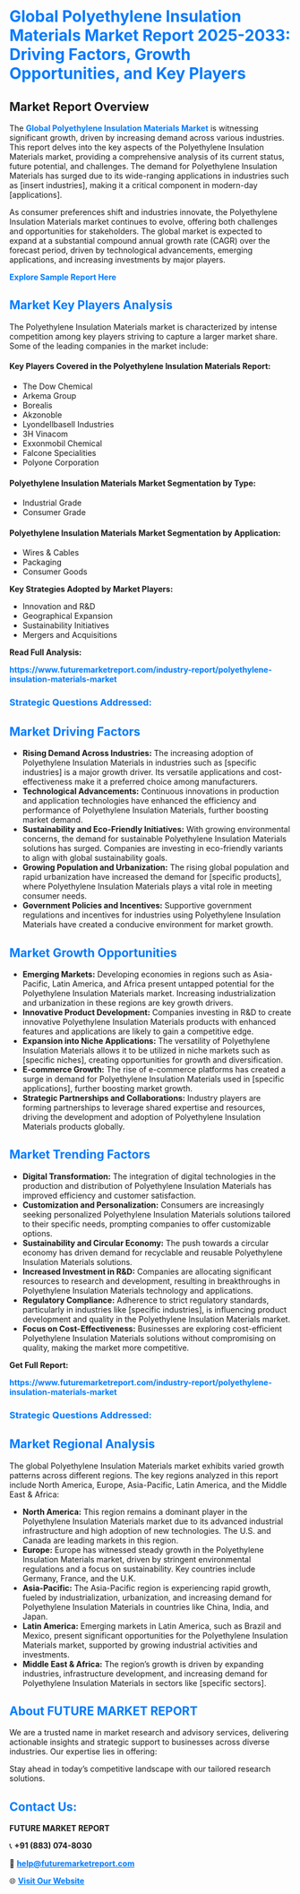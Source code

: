 <h1 style="color: #007BFF;">Global Polyethylene Insulation Materials Market Report 2025-2033: Driving Factors, Growth Opportunities, and Key Players</h1>

<section id="overview">
<h2>Market Report Overview</h2>
<p>The <a href="https://www.futuremarketreport.com/industry-report/polyethylene-insulation-materials-market" style="color: #007BFF; text-decoration: none;"><strong>Global Polyethylene Insulation Materials Market</strong></a> is witnessing significant growth, driven by increasing demand across various industries. This report delves into the key aspects of the Polyethylene Insulation Materials market, providing a comprehensive analysis of its current status, future potential, and challenges. The demand for Polyethylene Insulation Materials has surged due to its wide-ranging applications in industries such as [insert industries], making it a critical component in modern-day [applications].</p>
<p>As consumer preferences shift and industries innovate, the Polyethylene Insulation Materials market continues to evolve, offering both challenges and opportunities for stakeholders. The global market is expected to expand at a substantial compound annual growth rate (CAGR) over the forecast period, driven by technological advancements, emerging applications, and increasing investments by major players.</p>
</section>

<section id="overview">
<p><a href="https://www.futuremarketreport.com/request-sample/reportId=56943" style="color: #007BFF; text-decoration: none;"><strong>Explore Sample Report Here</strong></a></p>
</section>

<section id="key-players">
<h2 style="color: #007BFF;">Market Key Players Analysis</h2>
<p>The Polyethylene Insulation Materials market is characterized by intense competition among key players striving to capture a larger market share. Some of the leading companies in the market include:</p>
<h4>Key Players Covered in the Polyethylene Insulation Materials Report:</h4>
<ul><li>The Dow Chemical</li><li>Arkema Group</li><li>Borealis</li><li>Akzonoble</li><li>Lyondellbasell Industries</li><li>3H Vinacom</li><li>Exxonmobil Chemical</li><li>Falcone Specialities</li><li>Polyone Corporation</li></ul>
<h4>Polyethylene Insulation Materials Market Segmentation by Type:</h4>
<ul><li>Industrial Grade</li><li>Consumer Grade</li></ul>

<h4>Polyethylene Insulation Materials Market Segmentation by Application:</h4>
<ul><li>Wires &amp; Cables</li><li>Packaging</li><li>Consumer Goods</li></ul>
<p><strong>Key Strategies Adopted by Market Players:</strong></p>
<ul>
<li>Innovation and R&D</li>
<li>Geographical Expansion</li>
<li>Sustainability Initiatives</li>
<li>Mergers and Acquisitions</li>
</ul>
</section>

<section>
<p><strong>Read Full Analysis: </strong></p><a href="https://www.futuremarketreport.com/industry-report/polyethylene-insulation-materials-market" style="color: #007BFF; text-decoration: none;"><strong>https://www.futuremarketreport.com/industry-report/polyethylene-insulation-materials-market</strong></a>
<h3 style="color: #007BFF;">Strategic Questions Addressed:</h3>
</section>

<section id="driving-factors">
<h2 style="color: #007BFF;">Market Driving Factors</h2>
<ul>
<li><strong>Rising Demand Across Industries:</strong> The increasing adoption of Polyethylene Insulation Materials in industries such as [specific industries] is a major growth driver. Its versatile applications and cost-effectiveness make it a preferred choice among manufacturers.</li>
<li><strong>Technological Advancements:</strong> Continuous innovations in production and application technologies have enhanced the efficiency and performance of Polyethylene Insulation Materials, further boosting market demand.</li>
<li><strong>Sustainability and Eco-Friendly Initiatives:</strong> With growing environmental concerns, the demand for sustainable Polyethylene Insulation Materials solutions has surged. Companies are investing in eco-friendly variants to align with global sustainability goals.</li>
<li><strong>Growing Population and Urbanization:</strong> The rising global population and rapid urbanization have increased the demand for [specific products], where Polyethylene Insulation Materials plays a vital role in meeting consumer needs.</li>
<li><strong>Government Policies and Incentives:</strong> Supportive government regulations and incentives for industries using Polyethylene Insulation Materials have created a conducive environment for market growth.</li>
</ul>
</section>

<section id="growth-opportunities">
<h2 style="color: #007BFF;">Market Growth Opportunities</h2>
<ul>
<li><strong>Emerging Markets:</strong> Developing economies in regions such as Asia-Pacific, Latin America, and Africa present untapped potential for the Polyethylene Insulation Materials market. Increasing industrialization and urbanization in these regions are key growth drivers.</li>
<li><strong>Innovative Product Development:</strong> Companies investing in R&D to create innovative Polyethylene Insulation Materials products with enhanced features and applications are likely to gain a competitive edge.</li>
<li><strong>Expansion into Niche Applications:</strong> The versatility of Polyethylene Insulation Materials allows it to be utilized in niche markets such as [specific niches], creating opportunities for growth and diversification.</li>
<li><strong>E-commerce Growth:</strong> The rise of e-commerce platforms has created a surge in demand for Polyethylene Insulation Materials used in [specific applications], further boosting market growth.</li>
<li><strong>Strategic Partnerships and Collaborations:</strong> Industry players are forming partnerships to leverage shared expertise and resources, driving the development and adoption of Polyethylene Insulation Materials products globally.</li>
</ul>
</section>

<section id="trending-factors">
<h2 style="color: #007BFF;">Market Trending Factors</h2>
<ul>
<li><strong>Digital Transformation:</strong> The integration of digital technologies in the production and distribution of Polyethylene Insulation Materials has improved efficiency and customer satisfaction.</li>
<li><strong>Customization and Personalization:</strong> Consumers are increasingly seeking personalized Polyethylene Insulation Materials solutions tailored to their specific needs, prompting companies to offer customizable options.</li>
<li><strong>Sustainability and Circular Economy:</strong> The push towards a circular economy has driven demand for recyclable and reusable Polyethylene Insulation Materials solutions.</li>
<li><strong>Increased Investment in R&D:</strong> Companies are allocating significant resources to research and development, resulting in breakthroughs in Polyethylene Insulation Materials technology and applications.</li>
<li><strong>Regulatory Compliance:</strong> Adherence to strict regulatory standards, particularly in industries like [specific industries], is influencing product development and quality in the Polyethylene Insulation Materials market.</li>
<li><strong>Focus on Cost-Effectiveness:</strong> Businesses are exploring cost-efficient Polyethylene Insulation Materials solutions without compromising on quality, making the market more competitive.</li>
</ul>
</section>

<section>
<p><strong>Get Full Report: </strong></p><a href="https://www.futuremarketreport.com/industry-report/polyethylene-insulation-materials-market" style="color: #007BFF; text-decoration: none;"><strong>https://www.futuremarketreport.com/industry-report/polyethylene-insulation-materials-market</strong></a>
<h3 style="color: #007BFF;">Strategic Questions Addressed:</h3>
</section>


<section id="regional-analysis">
<h2 style="color: #007BFF;">Market Regional Analysis</h2>
<p>The global Polyethylene Insulation Materials market exhibits varied growth patterns across different regions. The key regions analyzed in this report include North America, Europe, Asia-Pacific, Latin America, and the Middle East & Africa:</p>
<ul>
<li><strong>North America:</strong> This region remains a dominant player in the Polyethylene Insulation Materials market due to its advanced industrial infrastructure and high adoption of new technologies. The U.S. and Canada are leading markets in this region.</li>
<li><strong>Europe:</strong> Europe has witnessed steady growth in the Polyethylene Insulation Materials market, driven by stringent environmental regulations and a focus on sustainability. Key countries include Germany, France, and the U.K.</li>
<li><strong>Asia-Pacific:</strong> The Asia-Pacific region is experiencing rapid growth, fueled by industrialization, urbanization, and increasing demand for Polyethylene Insulation Materials in countries like China, India, and Japan.</li>
<li><strong>Latin America:</strong> Emerging markets in Latin America, such as Brazil and Mexico, present significant opportunities for the Polyethylene Insulation Materials market, supported by growing industrial activities and investments.</li>
<li><strong>Middle East & Africa:</strong> The region’s growth is driven by expanding industries, infrastructure development, and increasing demand for Polyethylene Insulation Materials in sectors like [specific sectors].</li>
</ul>
</section>

<footer>
<h2 style="color: #007BFF;">About FUTURE MARKET REPORT</h2>
<p>We are a trusted name in market research and advisory services, delivering actionable insights and strategic support to businesses across diverse industries. Our expertise lies in offering:</p>

<p>Stay ahead in today’s competitive landscape with our tailored research solutions.</p>

<h2 style="color: #007BFF;">Contact Us:</h2>
<p><strong>FUTURE MARKET REPORT</strong></p>
<p>📞 <strong>+91 (883) 074-8030</strong></p>
<p>📧 <strong><a href="mailto:help@futuremarketreport.com" style="color: #007BFF;">help@futuremarketreport.com</a></strong></p>
<p>🌐 <strong><a href="https://www.futuremarketreport.com/" style="color: #007BFF;">Visit Our Website</a></strong></p>
</footer>